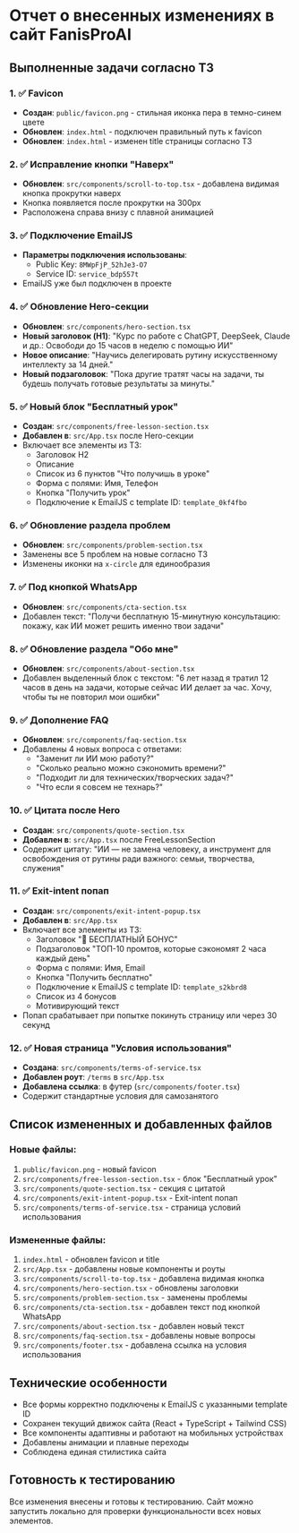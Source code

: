 # Отчет о внесенных изменениях в сайт FanisProAI

## Выполненные задачи согласно ТЗ

### 1. ✅ Favicon
- **Создан**: `public/favicon.png` - стильная иконка пера в темно-синем цвете
- **Обновлен**: `index.html` - подключен правильный путь к favicon
- **Обновлен**: `index.html` - изменен title страницы согласно ТЗ

### 2. ✅ Исправление кнопки "Наверх"
- **Обновлен**: `src/components/scroll-to-top.tsx` - добавлена видимая кнопка прокрутки наверх
- Кнопка появляется после прокрутки на 300px
- Расположена справа внизу с плавной анимацией

### 3. ✅ Подключение EmailJS
- **Параметры подключения использованы**:
  - Public Key: `8MWpFjP_52hJe3-O7`
  - Service ID: `service_bdp557t`
- EmailJS уже был подключен в проекте

### 4. ✅ Обновление Hero-секции
- **Обновлен**: `src/components/hero-section.tsx`
- **Новый заголовок (H1)**: "Курс по работе с ChatGPT, DeepSeek, Claude и др.: Освободи до 15 часов в неделю с помощью ИИ"
- **Новое описание**: "Научись делегировать рутину искусственному интеллекту за 14 дней."
- **Новый подзаголовок**: "Пока другие тратят часы на задачи, ты будешь получать готовые результаты за минуты."

### 5. ✅ Новый блок "Бесплатный урок"
- **Создан**: `src/components/free-lesson-section.tsx`
- **Добавлен в**: `src/App.tsx` после Hero-секции
- Включает все элементы из ТЗ:
  - Заголовок H2
  - Описание
  - Список из 6 пунктов "Что получишь в уроке"
  - Форма с полями: Имя, Телефон
  - Кнопка "Получить урок"
  - Подключение к EmailJS с template ID: `template_0kf4fbo`

### 6. ✅ Обновление раздела проблем
- **Обновлен**: `src/components/problem-section.tsx`
- Заменены все 5 проблем на новые согласно ТЗ
- Изменены иконки на `x-circle` для единообразия

### 7. ✅ Под кнопкой WhatsApp
- **Обновлен**: `src/components/cta-section.tsx`
- Добавлен текст: "Получи бесплатную 15-минутную консультацию: покажу, как ИИ может решить именно твои задачи"

### 8. ✅ Обновление раздела "Обо мне"
- **Обновлен**: `src/components/about-section.tsx`
- Добавлен выделенный блок с текстом: "6 лет назад я тратил 12 часов в день на задачи, которые сейчас ИИ делает за час. Хочу, чтобы ты не повторил мои ошибки"

### 9. ✅ Дополнение FAQ
- **Обновлен**: `src/components/faq-section.tsx`
- Добавлены 4 новых вопроса с ответами:
  - "Заменит ли ИИ мою работу?"
  - "Сколько реально можно сэкономить времени?"
  - "Подходит ли для технических/творческих задач?"
  - "Что если я совсем не технарь?"

### 10. ✅ Цитата после Hero
- **Создан**: `src/components/quote-section.tsx`
- **Добавлен в**: `src/App.tsx` после FreeLessonSection
- Содержит цитату: "ИИ — не замена человеку, а инструмент для освобождения от рутины ради важного: семьи, творчества, служения"

### 11. ✅ Exit-intent попап
- **Создан**: `src/components/exit-intent-popup.tsx`
- **Добавлен в**: `src/App.tsx`
- Включает все элементы из ТЗ:
  - Заголовок "🎁 БЕСПЛАТНЫЙ БОНУС"
  - Подзаголовок "ТОП-10 промтов, которые сэкономят 2 часа каждый день"
  - Форма с полями: Имя, Email
  - Кнопка "Получить бесплатно"
  - Подключение к EmailJS с template ID: `template_s2kbrd8`
  - Список из 4 бонусов
  - Мотивирующий текст
- Попап срабатывает при попытке покинуть страницу или через 30 секунд

### 12. ✅ Новая страница "Условия использования"
- **Создана**: `src/components/terms-of-service.tsx`
- **Добавлен роут**: `/terms` в `src/App.tsx`
- **Добавлена ссылка**: в футер (`src/components/footer.tsx`)
- Содержит стандартные условия для самозанятого

## Список измененных и добавленных файлов

### Новые файлы:
1. `public/favicon.png` - новый favicon
2. `src/components/free-lesson-section.tsx` - блок "Бесплатный урок"
3. `src/components/quote-section.tsx` - секция с цитатой
4. `src/components/exit-intent-popup.tsx` - Exit-intent попап
5. `src/components/terms-of-service.tsx` - страница условий использования

### Измененные файлы:
1. `index.html` - обновлен favicon и title
2. `src/App.tsx` - добавлены новые компоненты и роуты
3. `src/components/scroll-to-top.tsx` - добавлена видимая кнопка
4. `src/components/hero-section.tsx` - обновлены заголовки
5. `src/components/problem-section.tsx` - заменены проблемы
6. `src/components/cta-section.tsx` - добавлен текст под кнопкой WhatsApp
7. `src/components/about-section.tsx` - добавлен новый текст
8. `src/components/faq-section.tsx` - добавлены новые вопросы
9. `src/components/footer.tsx` - добавлена ссылка на условия использования

## Технические особенности

- Все формы корректно подключены к EmailJS с указанными template ID
- Сохранен текущий движок сайта (React + TypeScript + Tailwind CSS)
- Все компоненты адаптивны и работают на мобильных устройствах
- Добавлены анимации и плавные переходы
- Соблюдена единая стилистика сайта

## Готовность к тестированию

Все изменения внесены и готовы к тестированию. Сайт можно запустить локально для проверки функциональности всех новых элементов.

